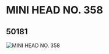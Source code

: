 # MINI HEAD NO. 358
## 50181
![MINI HEAD NO. 358](https://lc-www-live-s.legocdn.com/media/bricks/5/2/4524918.jpg)